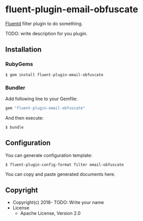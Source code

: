# fluent-plugin-email-obfuscate

[Fluentd](https://fluentd.org/) filter plugin to do something.

TODO: write description for you plugin.

## Installation

### RubyGems

```
$ gem install fluent-plugin-email-obfuscate
```

### Bundler

Add following line to your Gemfile:

```ruby
gem "fluent-plugin-email-obfuscate"
```

And then execute:

```
$ bundle
```

## Configuration

You can generate configuration template:

```
$ fluent-plugin-config-format filter email-obfuscate
```

You can copy and paste generated documents here.

## Copyright

* Copyright(c) 2018- TODO: Write your name
* License
  * Apache License, Version 2.0
